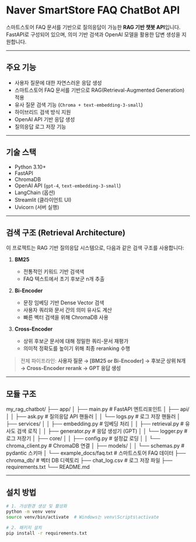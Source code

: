 # Naver SmartStore FAQ ChatBot API

스마트스토어 FAQ 문서를 기반으로 질의응답이 가능한 **RAG 기반 챗봇 API**입니다.  
FastAPI로 구성되어 있으며, 의미 기반 검색과 OpenAI 모델을 활용한 답변 생성을 지원합니다.

---

## 주요 기능

- 사용자 질문에 대한 자연스러운 응답 생성
- 스마트스토어 FAQ 문서를 기반으로 RAG(Retrieval-Augmented Generation) 적용
- 유사 질문 검색 기능 (`Chroma + text-embedding-3-small`)
- 하이브리드 검색 방식 지원
- OpenAI API 기반 응답 생성
- 질의응답 로그 저장 기능

---

## 기술 스택

- Python 3.10+
- FastAPI
- ChromaDB
- OpenAI API (`gpt-4`, `text-embedding-3-small`)
- LangChain (옵션)
- Streamlit (클라이언트 UI)
- Uvicorn (서버 실행)

---

## 검색 구조 (Retrieval Architecture)

이 프로젝트는 RAG 기반 질의응답 시스템으로, 다음과 같은 검색 구조를 사용합니다:

1. **BM25**  
   - 전통적인 키워드 기반 검색색
   - FAQ 텍스트에서 초기 후보군 n개 추출

2. **Bi-Encoder**   
   - 문장 임베딩 기반 Dense Vector 검색
   - 사용자 쿼리와 문서 간의 의미 유사도 계산
   - 빠른 벡터 검색을 위해 ChromaDB 사용

3. **Cross-Encoder**  
   - 상위 후보군 문서에 대해 정밀한 쿼리-문서 재평가
   - 의미적 정확도를 높이기 위해 최종 reranking 수행

> 전체 파이프라인:
> **사용자 질문 → [BM25 or Bi-Encoder] → 후보군 상위 N개 → Cross-Encoder rerank → GPT 응답 생성**

---
## 모듈 구조

my_rag_chatbot/
├── app/
│   ├── main.py                  # FastAPI 엔트리포인트
│   ├── api/
│   │   ├── ask.py               # 질의응답 API 핸들러
│   │   └── logs.py              # 로그 저장 핸들러
│   ├── services/
│   │   ├── embedding.py         # 임베딩 처리
│   │   ├── retrieval.py         # 유사도 검색 로직
│   │   ├── generator.py         # 응답 생성기 (GPT)
│   │   └── logger.py            # 로그 저장기
│   ├── core/
│   │   ├── config.py            # 설정값 로딩
│   │   └── chroma_client.py     # ChromaDB 연결
│   ├── models/
│   │   └── schemas.py           # pydantic 스키마
│   └── example_docs/faq.txt     # 스마트스토어 FAQ 데이터
├── chroma_db/                   # 벡터 DB 디렉토리
├── chat_log.csv                 # 로그 저장 파일
├── requirements.txt
└── README.md


---

## 설치 방법

```bash
# 1. 가상환경 생성 및 활성화
python -m venv venv
source venv/bin/activate  # Windows는 venv\Scripts\activate

# 2. 패키지 설치
pip install -r requirements.txt
